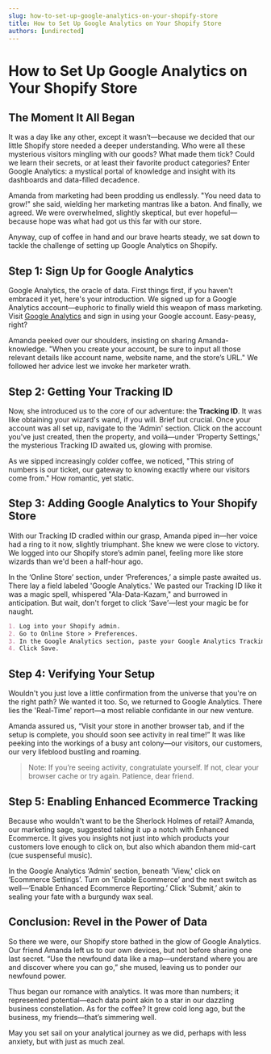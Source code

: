 ```yaml
---
slug: how-to-set-up-google-analytics-on-your-shopify-store
title: How to Set Up Google Analytics on Your Shopify Store
authors: [undirected]
---
```



# How to Set Up Google Analytics on Your Shopify Store

## The Moment It All Began

It was a day like any other, except it wasn’t—because we decided that our little Shopify store needed a deeper understanding. Who were all these mysterious visitors mingling with our goods? What made them tick? Could we learn their secrets, or at least their favorite product categories? Enter Google Analytics: a mystical portal of knowledge and insight with its dashboards and data-filled decadence.

Amanda from marketing had been prodding us endlessly. "You need data to grow!" she said, wielding her marketing mantras like a baton. And finally, we agreed. We were overwhelmed, slightly skeptical, but ever hopeful—because hope was what had got us this far with our store. 

Anyway, cup of coffee in hand and our brave hearts steady, we sat down to tackle the challenge of setting up Google Analytics on Shopify.  

## Step 1: Sign Up for Google Analytics

Google Analytics, the oracle of data. First things first, if you haven't embraced it yet, here's your introduction. We signed up for a Google Analytics account—euphoric to finally wield this weapon of mass marketing. Visit [Google Analytics](https://analytics.google.com/analytics/web/) and sign in using your Google account. Easy-peasy, right? 

Amanda peeked over our shoulders, insisting on sharing Amanda-knowledge. "When you create your account, be sure to input all those relevant details like account name, website name, and the store’s URL." We followed her advice lest we invoke her marketer wrath.

## Step 2: Getting Your Tracking ID

Now, she introduced us to the core of our adventure: the **Tracking ID**. It was like obtaining your wizard's wand, if you will. Brief but crucial. Once your account was all set up, navigate to the 'Admin' section. Click on the account you've just created, then the property, and voilá—under 'Property Settings,' the mysterious Tracking ID awaited us, glowing with promise.

As we sipped increasingly colder coffee, we noticed, "This string of numbers is our ticket, our gateway to knowing exactly where our visitors come from." How romantic, yet static.

## Step 3: Adding Google Analytics to Your Shopify Store

With our Tracking ID cradled within our grasp, Amanda piped in—her voice had a ring to it now, slightly triumphant. She knew we were close to victory. We logged into our Shopify store’s admin panel, feeling more like store wizards than we'd been a half-hour ago. 

In the ‘Online Store’ section, under ‘Preferences,’ a simple paste awaited us. There lay a field labeled 'Google Analytics.' We pasted our Tracking ID like it was a magic spell, whispered "Ala-Data-Kazam," and burrowed in anticipation. But wait, don't forget to click ‘Save’—lest your magic be for naught.

```markdown
1. Log into your Shopify admin.
2. Go to Online Store > Preferences.
3. In the Google Analytics section, paste your Google Analytics Tracking ID.
4. Click Save.
```

## Step 4: Verifying Your Setup

Wouldn't you just love a little confirmation from the universe that you're on the right path? We wanted it too. So, we returned to Google Analytics. There lies the 'Real-Time' report—a most reliable confidante in our new venture. 

Amanda assured us, “Visit your store in another browser tab, and if the setup is complete, you should soon see activity in real time!” It was like peeking into the workings of a busy ant colony—our visitors, our customers, our very lifeblood bustling and roaming.

> Note: If you’re seeing activity, congratulate yourself. If not, clear your browser cache or try again. Patience, dear friend.

## Step 5: Enabling Enhanced Ecommerce Tracking

Because who wouldn't want to be the Sherlock Holmes of retail? Amanda, our marketing sage, suggested taking it up a notch with Enhanced Ecommerce. It gives you insights not just into which products your customers love enough to click on, but also which abandon them mid-cart (cue suspenseful music).

In the Google Analytics ‘Admin’ section, beneath 'View,' click on ‘Ecommerce Settings’. Turn on 'Enable Ecommerce’ and the next switch as well—‘Enable Enhanced Ecommerce Reporting.’ Click 'Submit,’ akin to sealing your fate with a burgundy wax seal.

## Conclusion: Revel in the Power of Data

So there we were, our Shopify store bathed in the glow of Google Analytics. Our friend Amanda left us to our own devices, but not before sharing one last secret. “Use the newfound data like a map—understand where you are and discover where you can go,” she mused, leaving us to ponder our newfound power.

Thus began our romance with analytics. It was more than numbers; it represented potential—each data point akin to a star in our dazzling business constellation. As for the coffee? It grew cold long ago, but the business, my friends—that’s simmering well.

May you set sail on your analytical journey as we did, perhaps with less anxiety, but with just as much zeal.